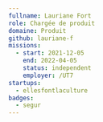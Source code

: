 ```yaml
---
fullname: Lauriane Fort
role: Chargée de produit
domaine: Produit
github: lauriane-f
missions:
  - start: 2021-12-05
    end: 2022-04-05
    status: independent
    employer: /UT7
startups:
  - ellesfontlaculture
badges:
  - segur
---
```


